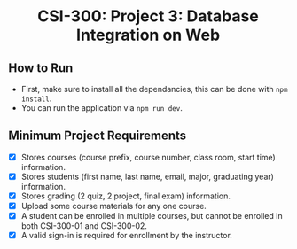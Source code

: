 <div align="center">
    <h1>CSI-300: Project 3: Database Integration on Web</h1>
</div>

## How to Run

- First, make sure to install all the dependancies, this can be done with `npm install`.
- You can run the application via `npm run dev`.

## Minimum Project Requirements

- [x] Stores courses (course prefix, course number, class room, start time) information.
- [x] Stores students (first name, last name, email, major, graduating year) information.
- [x] Stores grading (2 quiz, 2 project, final exam) information.
- [x] Upload some course materials for any one course.
- [x] A student can be enrolled in multiple courses, but cannot be enrolled in both CSI-300-01 and
      CSI-300-02.
- [x] A valid sign-in is required for enrollment by the instructor.
